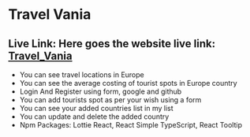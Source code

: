 
# Travel Vania

## Live Link: Here goes the website live link: [Travel_Vania](https://travel-vania.web.app/)


 - You can see travel locations in Europe
 - You can see the average costing of tourist spots in Europe country 
 - Login And Register using form, google and github
 - You can add tourists spot as per your wish using a form
 - You can see your added countries list in my list
 - You can update and delete the added country
 - Npm Packages: Lottie React, React Simple TypeScript, React Tooltip


